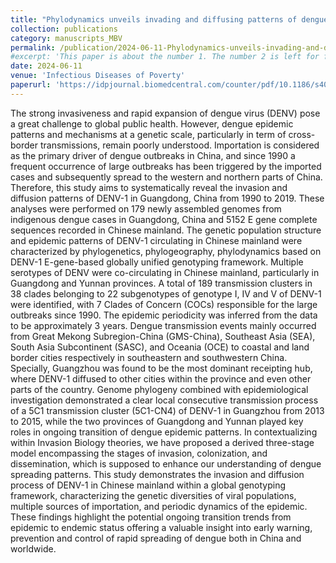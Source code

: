 ```yaml
---
title: "Phylodynamics unveils invading and diffusing patterns of dengue virus serotype-1 in Guangdong, China from 1990 to 2019 under a global genotyping framework"
collection: publications
category: manuscripts_MBV
permalink: /publication/2024-06-11-Phylodynamics-unveils-invading-and-diffusing-patterns-of-dengue-virus-serotype-1-in-Guangdong
#excerpt: 'This paper is about the number 1. The number 2 is left for future work.'
date: 2024-06-11
venue: 'Infectious Diseases of Poverty'
paperurl: 'https://idpjournal.biomedcentral.com/counter/pdf/10.1186/s40249-024-01211-6.pdf'
---
```

The strong invasiveness and rapid expansion of dengue virus (DENV) pose a great challenge to global public health. However, dengue epidemic patterns and mechanisms at a genetic scale, particularly in term of cross-border transmissions, remain poorly understood. Importation is considered as the primary driver of dengue outbreaks in China, and since 1990 a frequent occurrence of large outbreaks has been triggered by the imported cases and subsequently spread to the western and northern parts of China. Therefore, this study aims to systematically reveal the invasion and diffusion patterns of DENV-1 in Guangdong, China from 1990 to 2019. These analyses were performed on 179 newly assembled genomes from indigenous dengue cases in Guangdong, China and 5152 E gene complete sequences recorded in Chinese mainland. The genetic population structure and epidemic patterns of DENV-1 circulating in Chinese mainland were characterized by phylogenetics, phylogeography, phylodynamics based on DENV-1 E-gene-based globally unified genotyping framework. Multiple serotypes of DENV were co-circulating in Chinese mainland, particularly in Guangdong and Yunnan provinces. A total of 189 transmission clusters in 38 clades belonging to 22 subgenotypes of genotype I, IV and V of DENV-1 were identified, with 7 Clades of Concern (COCs) responsible for the large outbreaks since 1990. The epidemic periodicity was inferred from the data to be approximately 3 years. Dengue transmission events mainly occurred from Great Mekong Subregion-China (GMS-China), Southeast Asia (SEA), South Asia Subcontinent (SASC), and Oceania (OCE) to coastal and land border cities respectively in southeastern and southwestern China. Specially, Guangzhou was found to be the most dominant receipting hub, where DENV-1 diffused to other cities within the province and even other parts of the country. Genome phylogeny combined with epidemiological investigation demonstrated a clear local consecutive transmission process of a 5C1 transmission cluster (5C1-CN4) of DENV-1 in Guangzhou from 2013 to 2015, while the two provinces of Guangdong and Yunnan played key roles in ongoing transition of dengue epidemic patterns. In contextualizing within Invasion Biology theories, we have proposed a derived three-stage model encompassing the stages of invasion, colonization, and dissemination, which is supposed to enhance our understanding of dengue spreading patterns. This study demonstrates the invasion and diffusion process of DENV-1 in Chinese mainland within a global genotyping framework, characterizing the genetic diversities of viral populations, multiple sources of importation, and periodic dynamics of the epidemic. These findings highlight the potential ongoing transition trends from epidemic to endemic status offering a valuable insight into early warning, prevention and control of rapid spreading of dengue both in China and worldwide.